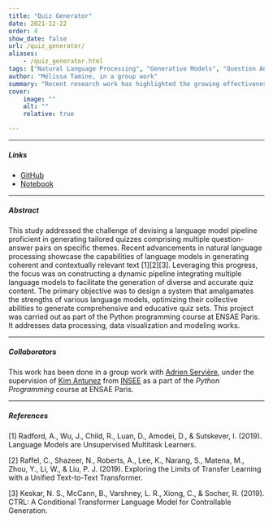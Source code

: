 ```yaml
---
title: "Quiz Generator" 
date: 2021-12-22
order: 4
show_date: false
url: /quiz_generator/
aliases: 
    - /quiz_generator.html
tags: ["Natural Language Processing", "Generative Models", "Question Answering Task"]
author: "Mélissa Tamine, in a group work"
summary: "Recent research work has highlighted the growing effectiveness of generative language models in the production of accurate and coherent textual content. By exploiting this technology, this project aimed to develop a system capable of automatically composing questions and answers on predefined topics." 
cover:
    image: ""
    alt: ""
    relative: true

---
```


---

##### Links

+ [GitHub](https://github.com/taminemelissa/multi-label-classification)
+ [Notebook](https://github.com/taminemelissa/quiz-generator/blob/main/final-project.ipynb)

---

##### Abstract

This study addressed the challenge of devising a language model pipeline proficient in generating tailored quizzes comprising multiple question-answer pairs on specific themes. Recent advancements in natural language processing showcase the capabilities of language models in generating coherent and contextually relevant text [1][2][3]. Leveraging this progress, the focus was on constructing a dynamic pipeline integrating multiple language models to facilitate the generation of diverse and accurate quiz content. The primary objective was to design a system that amalgamates the strengths of various language models, optimizing their collective abilities to generate comprehensive and educative quiz sets. This project was carried out as part of the Python programming course at ENSAE Paris. It addresses data processing, data visualization and modeling works. 

---

##### Collaborators

This work has been done in a group work with [Adrien Servière](https://www.linkedin.com/in/adrien-serviere/), under the supervision of [Kim Antunez](https://www.linkedin.com/in/kantunez/?originalSubdomain=fr) from [INSEE](https://www.insee.fr/fr/accueil) as a part of the _Python Programming_ course at ENSAE Paris.

---

##### References

[1] Radford, A., Wu, J., Child, R., Luan, D., Amodei, D., & Sutskever, I. (2019). Language Models are Unsupervised Multitask Learners.

[2] Raffel, C., Shazeer, N., Roberts, A., Lee, K., Narang, S., Matena, M., Zhou, Y., Li, W., & Liu, P. J. (2019). Exploring the Limits of Transfer Learning with a Unified Text-to-Text Transformer.

[3] Keskar, N. S., McCann, B., Varshney, L. R., Xiong, C., & Socher, R. (2019). CTRL: A Conditional Transformer Language Model for Controllable Generation.